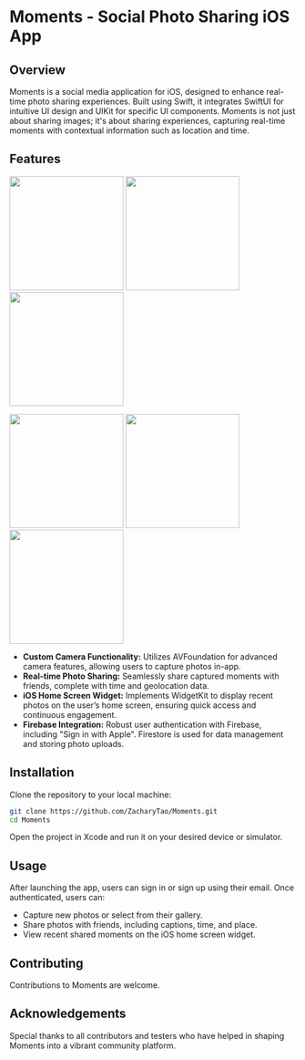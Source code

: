 # Moments - Social Photo Sharing iOS App

## Overview
Moments is a social media application for iOS, designed to enhance real-time photo sharing experiences. Built using Swift, it integrates SwiftUI for intuitive UI design and UIKit for specific UI components. Moments is not just about sharing images; it's about sharing experiences, capturing real-time moments with contextual information such as location and time.

## Features
<p float="left">
  <img src="https://github.com/ZacharyTao/Moment---photo-sharing-app/assets/111452513/7ba82109-1452-42c4-8796-4715e772ff8c" width="200" />
  <img src="https://github.com/ZacharyTao/Moment---photo-sharing-app/assets/111452513/bdcdcd82-21bc-453a-8b9a-a59323fa97fb" width="200" /> 
  <img src="https://github.com/ZacharyTao/Moment---photo-sharing-app/assets/111452513/69f5c9f5-a0d6-43a1-bcc2-460c7dff9c4b" width="200" />
</p>

<p float="left">
  <img src="https://github.com/ZacharyTao/Moment---photo-sharing-app/assets/111452513/e499cf0b-bee4-434f-a2fe-79c59da8dccc" width="200" />
  <img src="https://github.com/ZacharyTao/Moment---photo-sharing-app/assets/111452513/9dd2d355-564f-40c3-b576-45077b45f9e6" width="200" />
  <img src="https://github.com/ZacharyTao/Moment---photo-sharing-app/assets/111452513/bd14e2f6-6788-41e9-ac4d-5bf6b0a93344" width="200" />
</p>


- **Custom Camera Functionality:** Utilizes AVFoundation for advanced camera features, allowing users to capture photos in-app.
- **Real-time Photo Sharing:** Seamlessly share captured moments with friends, complete with time and geolocation data.
- **iOS Home Screen Widget:** Implements WidgetKit to display recent photos on the user’s home screen, ensuring quick access and continuous engagement.
- **Firebase Integration:** Robust user authentication with Firebase, including "Sign in with Apple". Firestore is used for data management and storing photo uploads.

## Installation
Clone the repository to your local machine:

```bash
git clone https://github.com/ZacharyTao/Moments.git
cd Moments
```
Open the project in Xcode and run it on your desired device or simulator.

## Usage

After launching the app, users can sign in or sign up using their email. Once authenticated, users can:

- Capture new photos or select from their gallery.
- Share photos with friends, including captions, time, and place.
- View recent shared moments on the iOS home screen widget.

## Contributing

Contributions to Moments are welcome.

## Acknowledgements

Special thanks to all contributors and testers who have helped in shaping Moments into a vibrant community platform.

